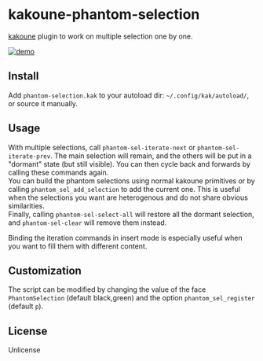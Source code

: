 # kakoune-phantom-selection

[kakoune](http://kakoune.org) plugin to work on multiple selection one by one.

[![demo](https://asciinema.org/a/152289.png)](https://asciinema.org/a/152289)

## Install

Add `phantom-selection.kak` to your autoload dir: `~/.config/kak/autoload/`, or source it manually.

## Usage

With multiple selections, call `phantom-sel-iterate-next` or `phantom-sel-iterate-prev`. The main selection will remain, and the others will be put in a "dormant" state (but still visible). You can then cycle back and forwards by calling these commands again.  
You can build the phantom selections using normal kakoune primitives or by calling `phantom_sel_add_selection` to add the current one. This is useful when the selections you want are heterogenous and do not share obvious similarities.  
Finally, calling `phantom-sel-select-all` will restore all the dormant selection, and `phantom-sel-clear` will remove them instead.  

Binding the iteration commands in insert mode is especially useful when you want to fill them with different content.

## Customization

The script can be modified by changing the value of the face `PhantomSelection` (default black,green) and the option `phantom_sel_register` (default `p`).

## License

Unlicense
